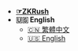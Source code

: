 - [**☞ZKRush**](https://www.zkrush.com)
- **🇺🇸 English**
  - [🇨🇳 繁體中文](/README.md) 
  - [🇺🇸 English](en/README.md)

